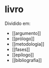 # livro

Dividido em:
- [[argumento]]
- [[prólogo]]
- [[metodologia]]
- [[fases]]
- [[epílogo]]
- [[bibliografia]]
